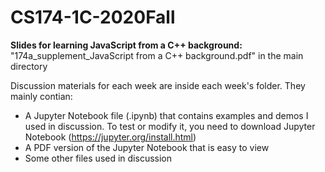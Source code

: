 # CS174-1C-2020Fall
 
 <strong> Slides for learning JavaScript from a C++ background:</strong><br/>
 "174a_supplement_JavaScript from a C++ background.pdf" in the main directory <br/>
 
 Discussion materials for each week are inside each week's folder. They mainly contian:
 - A Jupyter Notebook file (.ipynb) that contains examples and demos I used in discussion. To test or modify it, you need to download Jupyter Notebook (https://jupyter.org/install.html)
 - A PDF version of the Jupyter Notebook that is easy to view
 - Some other files used in discussion